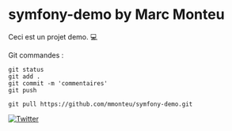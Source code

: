# symfony-demo by Marc Monteu

Ceci est un projet demo. :computer:

Git commandes :
```
git status
git add .
git commit -m 'commentaires'
git push

git pull https://github.com/mmonteu/symfony-demo.git
```

[![Twitter](https://img.shields.io/twitter/follow/Marc_Monteu?label=Marc_Monteu&style=social)](https://twitter.com/Marc_Monteu)
